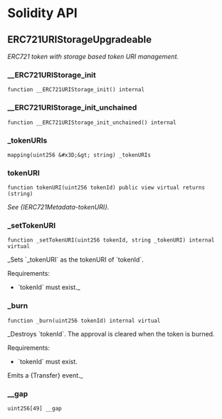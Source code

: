 # Solidity API

## ERC721URIStorageUpgradeable

_ERC721 token with storage based token URI management._

### __ERC721URIStorage_init

```solidity
function __ERC721URIStorage_init() internal
```

### __ERC721URIStorage_init_unchained

```solidity
function __ERC721URIStorage_init_unchained() internal
```

### _tokenURIs

```solidity
mapping(uint256 &#x3D;&gt; string) _tokenURIs
```

### tokenURI

```solidity
function tokenURI(uint256 tokenId) public view virtual returns (string)
```

_See {IERC721Metadata-tokenURI}._

### _setTokenURI

```solidity
function _setTokenURI(uint256 tokenId, string _tokenURI) internal virtual
```

_Sets &#x60;_tokenURI&#x60; as the tokenURI of &#x60;tokenId&#x60;.

Requirements:

- &#x60;tokenId&#x60; must exist._

### _burn

```solidity
function _burn(uint256 tokenId) internal virtual
```

_Destroys &#x60;tokenId&#x60;.
The approval is cleared when the token is burned.

Requirements:

- &#x60;tokenId&#x60; must exist.

Emits a {Transfer} event._

### __gap

```solidity
uint256[49] __gap
```

